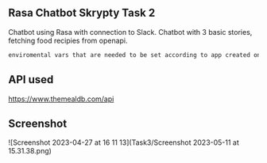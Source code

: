 ## Rasa Chatbot Skrypty Task 2

Chatbot using Rasa with connection to Slack. Chatbot with 3 basic stories, fetching food recipies from openapi.

```sh
enviromental vars that are needed to be set according to app created on https://api.slack.com/apps/: SLACK_TOKEN, SLACK_CHANNEL, SLACK_SIGNIN_SECRET
```

## API used

https://www.themealdb.com/api

## Screenshot

![Screenshot 2023-04-27 at 16 11 13](Task3/Screenshot 2023-05-11 at 15.31.38.png)
